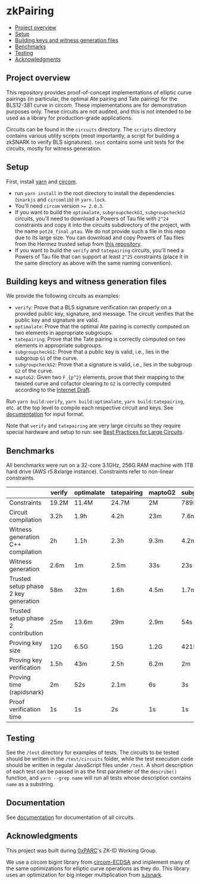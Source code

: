 # zkPairing

<!-- START doctoc generated TOC please keep comment here to allow auto update -->
<!-- DON'T EDIT THIS SECTION, INSTEAD RE-RUN doctoc TO UPDATE -->

- [Project overview](#project-overview)
- [Setup](#setup)
- [Building keys and witness generation files](#building-keys-and-witness-generation-files)
- [Benchmarks](#benchmarks)
- [Testing](#testing)
- [Acknowledgments](#acknowledgments)

<!-- END doctoc generated TOC please keep comment here to allow auto update -->

## Project overview

This repository provides proof-of-concept implementations of elliptic curve pairings (in particular, the optimal Ate pairing and Tate pairing) for the BLS12-381 curve in circom. These implementations are for demonstration purposes only. These circuits are not audited, and this is not intended to be used as a library for production-grade applications.

Circuits can be found in the `circuits` directory. The `scripts` directory contains various utility scripts (most importantly, a script for building a zkSNARK to verify BLS signatures). `test` contains some unit tests for the circuits, mostly for witness generation.

## Setup

First, install [yarn](https://classic.yarnpkg.com/en/) and [circom](https://docs.circom.io/getting-started/installation/).

- run `yarn install` in the root directory to install the dependencies (`snarkjs` and `circomlib`) in `yarn.lock`.
- You'll need `circom` version `>= 2.0.3`.
- If you want to build the `optimalate`, `subgroupcheckG1`, `subgroupcheckG2` circuits, you'll need to download a Powers of Tau file with `2^24` constraints and copy it into the circuits subdirectory of the project, with the name `pot24_final.ptau`. We do not provide such a file in this repo due to its large size. You can download and copy Powers of Tau files from the Hermez trusted setup from [this repository](https://github.com/iden3/snarkjs#7-prepare-phase-2).
- If you want to build the `verify` and `tatepairing` circuits, you'll need a Powers of Tau file that can support at least `2^25` constraints (place it in the same directory as above with the same naming convention).

## Building keys and witness generation files

We provide the following circuits as examples:

- `verify`: Prove that a BLS signature verification ran properly on a provided public key, signature, and message. The circuit verifies that the public key and signature are valid.
- `optimalate`: Prove that the optimal Ate pairing is correctly computed on two elements in appropriate subgroups.
- `tatepairing`: Prove that the Tate pairing is correctly computed on two elements in appropriate subgroups.
- `subgroupcheckG1`: Prove that a public key is valid, i.e., lies in the subgroup `G1` of the curve.
- `subgroupcheckG2`: Prove that a signature is valid, i.e., lies in the subgroup `G2` of the curve.
- `maptoG2`: Given two `F_{p^2}` elements, prove that their mapping to the twisted curve and cofactor clearing to `G2` is correctly computed according to the [Internet Draft](https://datatracker.ietf.org/doc/html/draft-irtf-cfrg-hash-to-curve-14).

Run `yarn build:verify`, `yarn build:optimalate`, `yarn build:tatepairing`, etc. at the top level to compile each respective circuit and keys. See [documentation](docs/README.md) for input format.

Note that `verify` and `tatepairing` are very large circuits so they require special hardware and setup to run: see [Best Practices for Large Circuits](https://hackmd.io/V-7Aal05Tiy-ozmzTGBYPA?view).

## Benchmarks

All benchmarks were run on a 32-core 3.1GHz, 256G RAM machine with 1TB hard drive (AWS r5.8xlarge instance). Constraints refer to non-linear constraints.

|                                      | verify | optimalate | tatepairing | maptoG2 | subgroupcheckG1 | subgroupcheckG2 |
| ------------------------------------ | ------ | ---------- | ----------- | ------- | --------------- | --------------- |
| Constraints                          | 19.2M  | 11.4M      | 24.7M       | 2M      | 789K            | 819K            |
| Circuit compilation                  | 3.2h   | 1.9h       | 4.2h        | 23m     | 7.6m            | 8.5m            |
| Witness generation C++ compilation   | 2h     | 1.1h       | 2.3h        | 9.3m    | 4.2m            | 3.8m            |
| Witness generation                   | 2.6m   | 1m         | 2.5m        | 33s     | 23s             | 13s             |
| Trusted setup phase 2 key generation | 58m    | 32m        | 1.6h        | 4.5m    | 1.7m            | 1.9m            |
| Trusted setup phase 2 contribution   | 25m    | 13.6m      | 29m         | 2.9m    | 54s             | 55s             |
| Proving key size                     | 12G    | 6.5G       | 15G         | 1.2G    | 421M            | 445M            |
| Proving key verification             | 1.5h   | 43m        | 2.5h        | 6.2m    | 2m              | 2.3m            |
| Proving time (rapidsnark)            | 2m     | 52s        | 2.1m        | 6s      | 3s              | 3s              |
| Proof verification time              | 1s     | 1s         | 2s          | 1s      | 1s              | 1s              |

## Testing

See the `/test` directory for examples of tests. The circuits to be tested should be written in the `/test/circuits` folder, while the test execution code should be written in regular JavaScript files under `/test`. A short description of each test can be passed in as the first parameter of the `describe()` function, and `yarn --grep name` will run all tests whose description contains `name` as a substring.

## Documentation

See [documentation](docs/README.md) for documentation of all circuits.

## Acknowledgments

This project was built during [0xPARC](http://0xparc.org/)'s ZK-ID Working Group.

We use a circom bigint library from [circom-ECDSA](https://github.com/0xPARC/circom-ecdsa) and implement many of the same optimizations for elliptic curve operations as they do. This library uses an optimization for big integer multiplication from [xJsnark](https://github.com/akosba/xjsnark).
